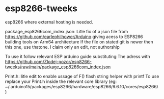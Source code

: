 # esp8266-tweeks
esp8266 where external hosting is needed. 

package_esp8266com_index.json:
  Litle fix of a json file from https://github.com/earlephilhower/Arduino giving acess to ESP8266 building tools on Arm64 architecture
  If the file on  stated git is newer then this one, use thatone.
  I claim only an edit, not authorship
  
  To use it follow relevant ESP arduino guide substituting The adress with https://github.com/Zlodej-pozor/esp8266-tweeks/raw/main/package_esp8266com_index.json
 

Print.h:
litle edit to enable ussage of F() flash string helper with printf
  To use replace your Print.h inside the relevant core library (eg: ~/.arduino15/packages/esp8266/hardware/esp8266/6.6.10/cores/esp8266/ )
